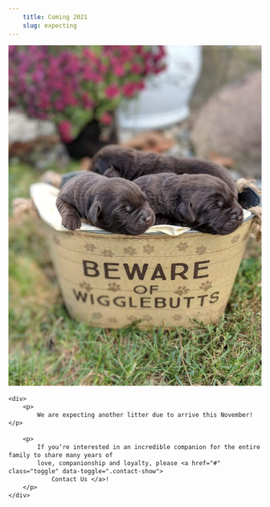 ```yaml
---
    title: Coming 2021
    slug: expecting
---
```

<section class="row">
    <img src="images/puppies1.JPG" alt="Wigglebutts coming soon!" class="img-banner" />

    <div>
        <p>
            We are expecting another litter due to arrive this November! </p>

        <p>
            If you’re interested in an incredible companion for the entire family to share many years of
            love, companionship and loyalty, please <a href="#" class="toggle" data-toggle=".contact-show">
                Contact Us </a>!
        </p>
    </div>

</section>

